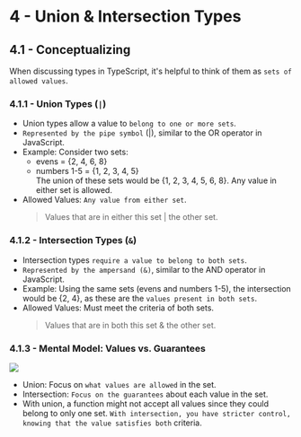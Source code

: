 # 4 - Union & Intersection Types

## 4.1 - Conceptualizing

When discussing types in TypeScript, it's helpful to think of them as `sets of allowed values`.

### 4.1.1 - Union Types (`|`)

- Union types allow a value to `belong to one or more sets`.
- `Represented by the pipe symbol` (|), similar to the OR operator in JavaScript.
- Example: Consider two sets:
  - evens = {2, 4, 6, 8}
  - numbers 1-5 = {1, 2, 3, 4, 5}  
    The union of these sets would be {1, 2, 3, 4, 5, 6, 8}. Any value in either set is allowed.
- Allowed Values: `Any value from either set`.
  > Values that are in either this set | the other set.

### 4.1.2 - Intersection Types (`&`)

- Intersection types `require a value to belong to both sets`.
- `Represented by the ampersand (&)`, similar to the AND operator in JavaScript.
- Example: Using the same sets (evens and numbers 1-5), the intersection would be {2, 4}, as these are the `values present in both sets`.
- Allowed Values: Must meet the criteria of both sets.
  > Values that are in both this set & the other set.

### 4.1.3 - Mental Model: Values vs. Guarantees

![](https://www.typescript-training.com/static/e0631284ba90dde4a2757980407264fd/2c95d/union-intersection-preview.png)

- Union: Focus on `what values are allowed` in the set.
- Intersection: `Focus on the guarantees` about each value in the set.
- With union, a function might not accept all values since they could belong to only one set. `With intersection, you have stricter control, knowing that the value satisfies both` criteria.